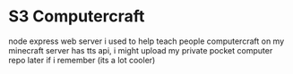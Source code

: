 # S3 Computercraft
node express web server i used to help teach people computercraft on my minecraft server
has tts api, i might upload my private pocket computer repo later if i remember (its a lot cooler)